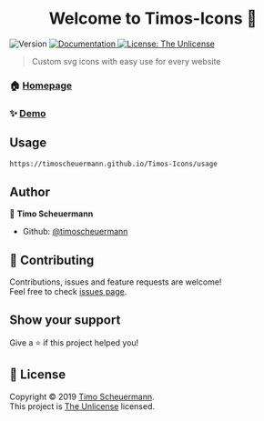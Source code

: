 <h1 align="center">Welcome to Timos-Icons 👋</h1>
<p>
  <img alt="Version" src="https://img.shields.io/badge/version-0.0.1-blue.svg?cacheSeconds=2592000" />
  <a href="https://github.com/timoscheuermann/Timos-Icons" target="_blank">
    <img alt="Documentation" src="https://img.shields.io/badge/documentation-yes-brightgreen.svg" />
  </a>
  <a href="https://choosealicense.com/licenses/unlicense/" target="_blank">
    <img alt="License: The Unlicense" src="https://img.shields.io/badge/License-The Unlicense-yellow.svg" />
  </a>
</p>

> Custom svg icons with easy use for every website

### 🏠 [Homepage](https://timoscheuermann.github.io/Timos-Icons/)

### ✨ [Demo](https://timoscheuermann.github.io/Timos-Icons/)

## Usage

```sh
https://timoscheuermann.github.io/Timos-Icons/usage
```

## Author

👤 **Timo Scheuermann**

* Github: [@timoscheuermann](https://github.com/timoscheuermann)

## 🤝 Contributing

Contributions, issues and feature requests are welcome!<br />Feel free to check [issues page](https://github.com/TimoScheuermann/Timos-Icons/issues).

## Show your support

Give a ⭐️ if this project helped you!

## 📝 License

Copyright © 2019 [Timo Scheuermann](https://github.com/timoscheuermann).<br />
This project is [The Unlicense](https://choosealicense.com/licenses/unlicense/) licensed.
